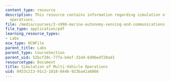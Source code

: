 ```yaml
---
content_type: resource
description: This resource contains information regarding simulation of multi-vehicle
  operations.
file: /media/courses/2-s998-marine-autonomy-sensing-and-communications-spring-2012/0453c21391c218188446923ba41a6066_MIT2_S998S12_Lab07.pdf
file_type: application/pdf
learning_resource_types:
- Labs
ocw_type: OCWFile
parent_title: Labs
parent_type: CourseSection
parent_uid: 52bcf20c-777a-b4ef-31d4-6d96edf20ad1
resourcetype: Document
title: Simulation of Multi-Vehicle Operations
uid: 0453c213-91c2-1818-8446-923ba41a6066
---
```

